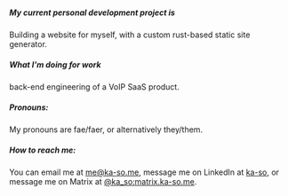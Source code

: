 ##### My current personal development project is

Building a website for myself, with a custom rust-based static site generator.

##### What I'm doing for work

back-end engineering of a VoIP SaaS product.

##### Pronouns:

My pronouns are fae/faer, or alternatively they/them.

##### How to reach me:

You can email me at [me@ka-so.me](mailto:me@ka-so.me), message me on LinkedIn at [ka-so](https://www.linkedin.com/in/ka-so), or message me on Matrix at [@ka_so:matrix.ka-so.me](https://matrix.to/#/@ka_so:matrix.ka-so.me).
